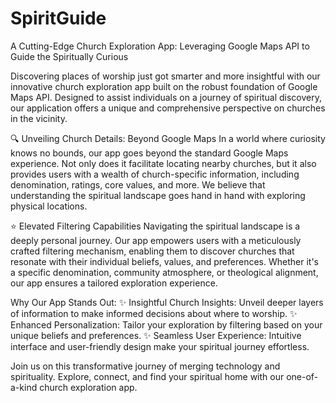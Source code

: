 # SpiritGuide
A Cutting-Edge Church Exploration App: Leveraging Google Maps API to Guide the Spiritually Curious

Discovering places of worship just got smarter and more insightful with our innovative church exploration app built on the robust foundation of Google Maps API. Designed to assist individuals on a journey of spiritual discovery, our application offers a unique and comprehensive perspective on churches in the vicinity.

🔍 Unveiling Church Details: Beyond Google Maps
In a world where curiosity knows no bounds, our app goes beyond the standard Google Maps experience. Not only does it facilitate locating nearby churches, but it also provides users with a wealth of church-specific information, including denomination, ratings, core values, and more. We believe that understanding the spiritual landscape goes hand in hand with exploring physical locations.

⭐ Elevated Filtering Capabilities
Navigating the spiritual landscape is a deeply personal journey. Our app empowers users with a meticulously crafted filtering mechanism, enabling them to discover churches that resonate with their individual beliefs, values, and preferences. Whether it's a specific denomination, community atmosphere, or theological alignment, our app ensures a tailored exploration experience.

Why Our App Stands Out:
✨ Insightful Church Insights: Unveil deeper layers of information to make informed decisions about where to worship.
✨ Enhanced Personalization: Tailor your exploration by filtering based on your unique beliefs and preferences.
✨ Seamless User Experience: Intuitive interface and user-friendly design make your spiritual journey effortless.

Join us on this transformative journey of merging technology and spirituality. Explore, connect, and find your spiritual home with our one-of-a-kind church exploration app.
